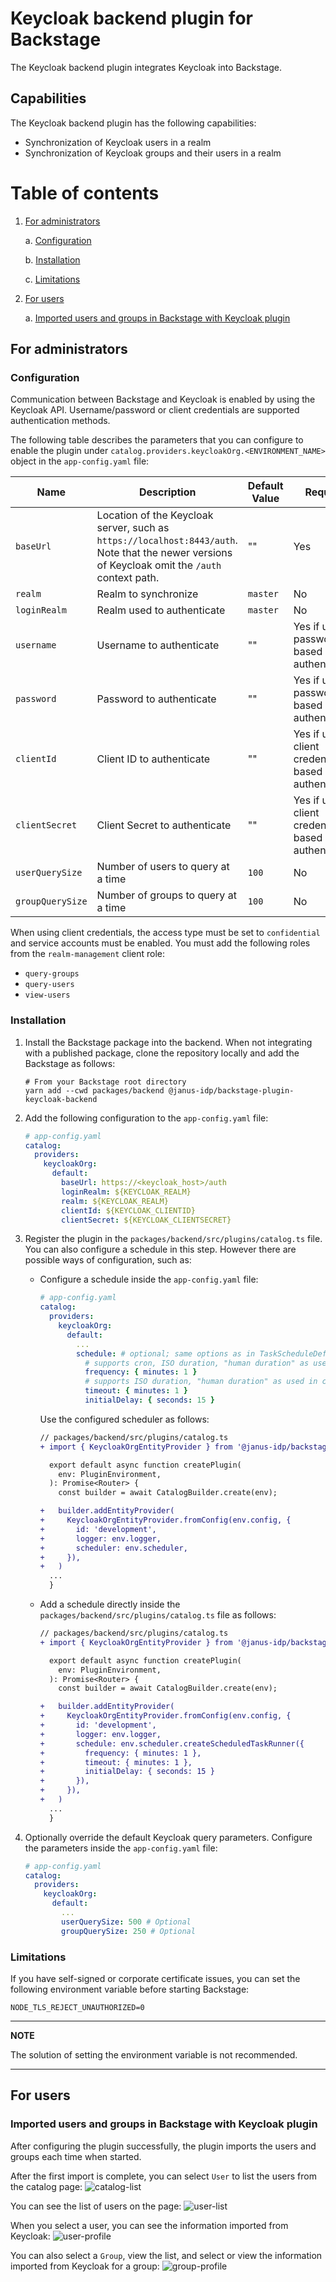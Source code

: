# Keycloak backend plugin for Backstage

The Keycloak backend plugin integrates Keycloak into Backstage.

## Capabilities

The Keycloak backend plugin has the following capabilities:

- Synchronization of Keycloak users in a realm
- Synchronization of Keycloak groups and their users in a realm

# Table of contents

1. [For administrators](#for-administrators)

   a. [Configuration](#configuration)

   b. [Installation](#installation)

   c. [Limitations](#limitations)

1. [For users](#for-users)

   a. [Imported users and groups in Backstage with Keycloak plugin](#imported-users-and-groups-in-backstage-with-keycloak-plugin)

## For administrators

### Configuration

Communication between Backstage and Keycloak is enabled by using the Keycloak API. Username/password or client credentials are supported authentication methods.

The following table describes the parameters that you can configure to enable the plugin under `catalog.providers.keycloakOrg.<ENVIRONMENT_NAME>` object in the `app-config.yaml` file:

| Name             | Description                                                                                                                                     | Default Value | Required                                             |
| ---------------- | ----------------------------------------------------------------------------------------------------------------------------------------------- | ------------- | ---------------------------------------------------- |
| `baseUrl`        | Location of the Keycloak server, such as `https://localhost:8443/auth`. Note that the newer versions of Keycloak omit the `/auth` context path. | ""            | Yes                                                  |
| `realm`          | Realm to synchronize                                                                                                                            | `master`      | No                                                   |
| `loginRealm`     | Realm used to authenticate                                                                                                                      | `master`      | No                                                   |
| `username`       | Username to authenticate                                                                                                                        | ""            | Yes if using password based authentication           |
| `password`       | Password to authenticate                                                                                                                        | ""            | Yes if using password based authentication           |
| `clientId`       | Client ID to authenticate                                                                                                                       | ""            | Yes if using client credentials based authentication |
| `clientSecret`   | Client Secret to authenticate                                                                                                                   | ""            | Yes if using client credentials based authentication |
| `userQuerySize`  | Number of users to query at a time                                                                                                              | `100`         | No                                                   |
| `groupQuerySize` | Number of groups to query at a time                                                                                                             | `100`         | No                                                   |

When using client credentials, the access type must be set to `confidential` and service accounts must be enabled. You must add the following roles from the `realm-management` client role:

- `query-groups`
- `query-users`
- `view-users`

### Installation

1. Install the Backstage package into the backend. When not integrating with a published package, clone the repository locally and add the Backstage as follows:

   ```shell
   # From your Backstage root directory
   yarn add --cwd packages/backend @janus-idp/backstage-plugin-keycloak-backend
   ```

2. Add the following configuration to the `app-config.yaml` file:

   ```yaml
   # app-config.yaml
   catalog:
     providers:
       keycloakOrg:
         default:
           baseUrl: https://<keycloak_host>/auth
           loginRealm: ${KEYCLOAK_REALM}
           realm: ${KEYCLOAK_REALM}
           clientId: ${KEYCLOAK_CLIENTID}
           clientSecret: ${KEYCLOAK_CLIENTSECRET}
   ```

3. Register the plugin in the `packages/backend/src/plugins/catalog.ts` file. You can also configure a schedule in this step. However there are possible ways of configuration, such as:

   - Configure a schedule inside the `app-config.yaml` file:

     ```yaml
     # app-config.yaml
     catalog:
       providers:
         keycloakOrg:
           default:
             ...
             schedule: # optional; same options as in TaskScheduleDefinition
               # supports cron, ISO duration, "human duration" as used in code
               frequency: { minutes: 1 }
               # supports ISO duration, "human duration" as used in code
               timeout: { minutes: 1 }
               initialDelay: { seconds: 15 }
     ```

     Use the configured scheduler as follows:

     ```diff
     // packages/backend/src/plugins/catalog.ts
     + import { KeycloakOrgEntityProvider } from '@janus-idp/backstage-plugin-keycloak-backend';

       export default async function createPlugin(
         env: PluginEnvironment,
       ): Promise<Router> {
         const builder = await CatalogBuilder.create(env);

     +   builder.addEntityProvider(
     +     KeycloakOrgEntityProvider.fromConfig(env.config, {
     +       id: 'development',
     +       logger: env.logger,
     +       scheduler: env.scheduler,
     +     }),
     +   )
       ...
       }
     ```

   - Add a schedule directly inside the `packages/backend/src/plugins/catalog.ts` file as follows:

     ```diff
     // packages/backend/src/plugins/catalog.ts
     + import { KeycloakOrgEntityProvider } from '@janus-idp/backstage-plugin-keycloak-backend';

       export default async function createPlugin(
         env: PluginEnvironment,
       ): Promise<Router> {
         const builder = await CatalogBuilder.create(env);

     +   builder.addEntityProvider(
     +     KeycloakOrgEntityProvider.fromConfig(env.config, {
     +       id: 'development',
     +       logger: env.logger,
     +       schedule: env.scheduler.createScheduledTaskRunner({
     +         frequency: { minutes: 1 },
     +         timeout: { minutes: 1 },
     +         initialDelay: { seconds: 15 }
     +       }),
     +     }),
     +   )
       ...
       }
     ```

4. Optionally override the default Keycloak query parameters. Configure the parameters inside the `app-config.yaml` file:

   ```yaml
   # app-config.yaml
   catalog:
     providers:
       keycloakOrg:
         default:
           ...
           userQuerySize: 500 # Optional
           groupQuerySize: 250 # Optional
   ```

### Limitations

If you have self-signed or corporate certificate issues, you can set the following environment variable before starting Backstage:

`NODE_TLS_REJECT_UNAUTHORIZED=0`

---

**NOTE**

The solution of setting the environment variable is not recommended.

---

## For users

### Imported users and groups in Backstage with Keycloak plugin

After configuring the plugin successfully, the plugin imports the users and groups each time when started.

After the first import is complete, you can select `User` to list the users from the catalog page:
![catalog-list](./images/users.jpg)

You can see the list of users on the page:
![user-list](./images/user-list.jpg)

When you select a user, you can see the information imported from Keycloak:
![user-profile](./images/user2.jpg)

You can also select a `Group`, view the list, and select or view the information imported from Keycloak for a group:
![group-profile](./images/group1.jpg)
